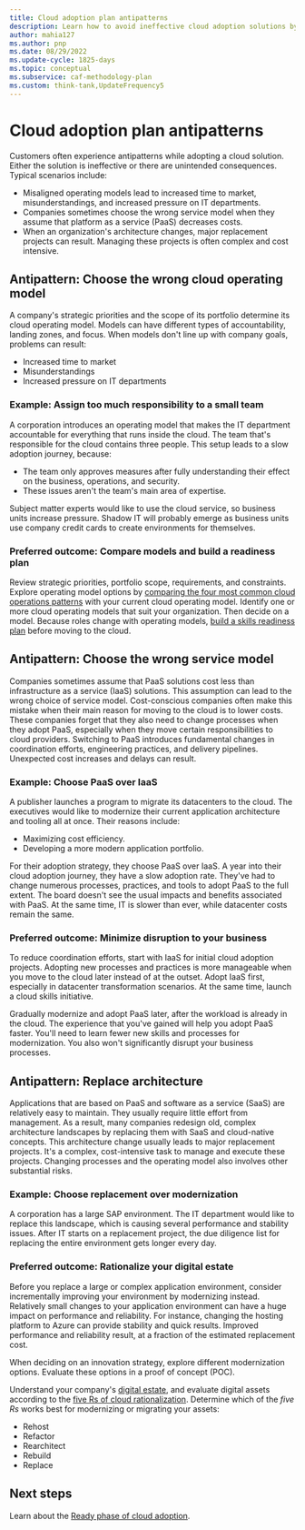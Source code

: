 ```yaml
---
title: Cloud adoption plan antipatterns
description: Learn how to avoid ineffective cloud adoption solutions by avoiding common antipatterns.
author: mahia127
ms.author: pnp
ms.date: 08/29/2022
ms.update-cycle: 1825-days
ms.topic: conceptual
ms.subservice: caf-methodology-plan
ms.custom: think-tank,UpdateFrequency5
---
```


# Cloud adoption plan antipatterns

Customers often experience antipatterns while adopting a cloud solution. Either the solution is ineffective or there are unintended consequences. Typical scenarios include:

- Misaligned operating models lead to increased time to market, misunderstandings, and increased pressure on IT departments.
- Companies sometimes choose the wrong service model when they assume that platform as a service (PaaS) decreases costs.
- When an organization's architecture changes, major replacement projects can result. Managing these projects is often complex and cost intensive.

## Antipattern: Choose the wrong cloud operating model

A company's strategic priorities and the scope of its portfolio determine its cloud operating model. Models can have different types of accountability, landing zones, and focus. When models don't line up with company goals, problems can result:

- Increased time to market
- Misunderstandings
- Increased pressure on IT departments

### Example: Assign too much responsibility to a small team

A corporation introduces an operating model that makes the IT department accountable for everything that runs inside the cloud. The team that's responsible for the cloud contains three people. This setup leads to a slow adoption journey, because:

- The team only approves measures after fully understanding their effect on the business, operations, and security.
- These issues aren't the team's main area of expertise.

Subject matter experts would like to use the cloud service, so business units increase pressure. Shadow IT will probably emerge as business units use company credit cards to create environments for themselves.

### Preferred outcome: Compare models and build a readiness plan

Review strategic priorities, portfolio scope, requirements, and constraints. Explore operating model options by [comparing the four most common cloud operations patterns](../operating-model/compare.md) with your current cloud operating model. Identify one or more cloud operating models that suit your organization. Then decide on a model. Because roles change with operating models, [build a skills readiness plan](../plan/adapt-roles-skills-processes.md) before moving to the cloud.

## Antipattern: Choose the wrong service model

Companies sometimes assume that PaaS solutions cost less than infrastructure as a service (IaaS) solutions. This assumption can lead to the wrong choice of service model. Cost-conscious companies often make this mistake when their main reason for moving to the cloud is to lower costs. These companies forget that they also need to change processes when they adopt PaaS, especially when they move certain responsibilities to cloud providers. Switching to PaaS introduces fundamental changes in coordination efforts, engineering practices, and delivery pipelines. Unexpected cost increases and delays can result.

### Example: Choose PaaS over IaaS

A publisher launches a program to migrate its datacenters to the cloud. The executives would like to modernize their current application architecture and tooling all at once. Their reasons include:

- Maximizing cost efficiency.
- Developing a more modern application portfolio.

For their adoption strategy, they choose PaaS over IaaS. A year into their cloud adoption journey, they have a slow adoption rate. They've had to change numerous processes, practices, and tools to adopt PaaS to the full extent. The board doesn't see the usual impacts and benefits associated with PaaS. At the same time, IT is slower than ever, while datacenter costs remain the same.

### Preferred outcome: Minimize disruption to your business

To reduce coordination efforts, start with IaaS for initial cloud adoption projects. Adopting new processes and practices is more manageable when you move to the cloud later instead of at the outset. Adopt IaaS first, especially in datacenter transformation scenarios. At the same time, launch a cloud skills initiative.

Gradually modernize and adopt PaaS later, after the workload is already in the cloud. The experience that you've gained will help you adopt PaaS faster. You'll need to learn fewer new skills and processes for modernization. You also won't significantly disrupt your business processes.

## Antipattern: Replace architecture

Applications that are based on PaaS and software as a service (SaaS) are relatively easy to maintain. They usually require little effort from management. As a result, many companies redesign old, complex architecture landscapes by replacing them with SaaS and cloud-native concepts. This architecture change usually leads to major replacement projects. It's a complex, cost-intensive task to manage and execute these projects. Changing processes and the operating model also involves other substantial risks.

### Example: Choose replacement over modernization

A corporation has a large SAP environment. The IT department would like to replace this landscape, which is causing several performance and stability issues. After IT starts on a replacement project, the due diligence list for replacing the entire environment gets longer every day.

### Preferred outcome: Rationalize your digital estate

Before you replace a large or complex application environment, consider incrementally improving your environment by modernizing instead. Relatively small changes to your application environment can have a huge impact on performance and reliability. For instance, changing the hosting platform to Azure can provide stability and quick results. Improved performance and reliability result, at a fraction of the estimated replacement cost.

When deciding on an innovation strategy, explore different modernization options. Evaluate these options in a proof of concept (POC).

Understand your company's [digital estate](../digital-estate/index.md), and evaluate digital assets according to the [five Rs of cloud rationalization](../digital-estate/5-rs-of-rationalization.md). Determine which of the *five Rs* works best for modernizing or migrating your assets:

- Rehost
- Refactor
- Rearchitect
- Rebuild
- Replace

## Next steps

Learn about the [Ready phase of cloud adoption](../../docs/ready/index.md).
